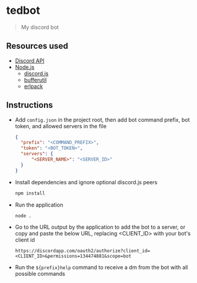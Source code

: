 # tedbot

>   My discord bot

## Resources used

-   [Discord API](https://discordapp.com/developers/docs/intro)
-   [Node.js](https://nodejs.org/)
    -   [discord.js](https://www.npmjs.com/package/discord.js)
    -   [bufferutil](https://www.npmjs.com/package/bufferutil)
    -   [erlpack](https://github.com/discordapp/erlpack)

## Instructions

-   Add `config.json` in the project root, then add bot command prefix, bot token, and allowed servers in the file

    ```json
    {
      "prefix": "<COMMAND_PREFIX>",
      "token": "<BOT_TOKEN>",
      "servers": {
          "<SERVER_NAME>": "<SERVER_ID>"
      }
    }
    ```
-   Install dependencies and ignore optional discord.js peers
    ```sh
    npm install
    ```
-   Run the application
    ```sh
    node .
    ```
-   Go to the URL output by the application to add the bot to a server, or copy and paste the below URL, replacing <CLIENT_ID> with your bot's client id
    ```
    https://discordapp.com/oauth2/authorize?client_id=<CLIENT_ID>&permissions=134474881&scope=bot
    ```
-   Run the `${prefix}help` command to receive a dm from the bot with all possible commands
